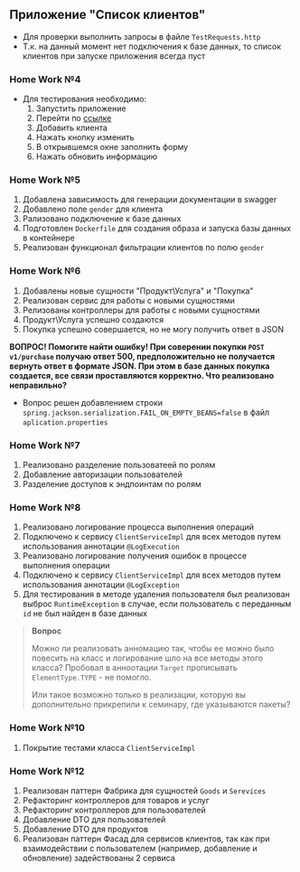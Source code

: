 ## Приложение "Список клиентов"
- Для проверки выполнить запросы в файле `TestRequests.http`
- Т.к. на данный момент нет подключения к базе данных, то список клиентов при запуске приложения всегда пуст

### Home Work №4
- Для тестирования необходимо:
  1. Запустить приложение
  2. Перейти по [ссылке](localhost:8080/clients)
  3. Добавить клиента
  4. Нажать кнопку изменить
  5. В открывшемся окне заполнить форму
  6. Нажать обновить информацию

### Home Work №5
1. Добавлена зависимость для генерации документации в swagger
2. Добавлено поле `gender` для клиента
3. Рализовано подключение к базе данных
4. Подготовлен `Dockerfile` для создания образа и запуска базы данных в контейнере
5. Реализован функционал фильтрации клиентов по полю `gender`

### Home Work №6
1. Добавлены новые сущности "Продукт\Услуга" и "Покупка"
2. Реализован сервис для работы с новыми сущностями
3. Релизованы контроллеры для работы с новыми сущностями
4. Продукт\Услуга успешно создаются
5. Покупка успешно совершается, но не могу получить ответ в JSON

**ВОПРОС! Помогите найти ошибку! При соверении покупки `POST v1/purchase` получаю ответ 500, 
предположительно не получается вернуть ответ в формате JSON. При этом в базе данных покупка создается, 
все связи проставляются корректно. Что реализовано неправильно?**

- Вопрос решен добавлением строки `spring.jackson.serialization.FAIL_ON_EMPTY_BEANS=false` в файл `aplication.properties`

### Home Work №7
1. Реализовано разделение пользоватеей по ролям
2. Добавление авторизации пользователей
3. Разделение доступов к эндпоинтам по ролям

### Home Work №8
1. Реализовано логирование процесса выполнения операций
2. Подключено к сервису `ClientServiceImpl` для всех методов путем использования аннотации `@LogExecution`
3. Реализовано логирование получения ошибок в процессе выполнения операции
4. Подключено к сервису `ClientServiceImpl` для всех методов путем использования аннотации `@LogException`
5. Для тестирования в методе удаления пользователя был реализован выброс `RuntimeException` в случае, если пользователь с переданным `id` не был найден в базе данных

>**Вопрос** 
> 
>Можно ли реализовать анномацию так, чтобы ее можно было повесить на класс и логирование шло на все методы этого класса? Пробовал в анноотации `Target` прописывать `ElementType.TYPE` - не помогло. 
> 
>Или такое возможно только в реализации, которую вы дополнительно прикрепили к семинару, где указываются пакеты? 


### Home Work №10
1. Покрытие тестами класса `ClientServiceImpl`

### Home Work №12
1. Реализован паттерн Фабрика для сущностей `Goods` и `Serevices`
2. Рефакторинг контроллеров для товаров и услуг
3. Рефакторинг контроллеров для пользователей
4. Добавление DTO для пользователей
5. Добавление DTO для продуктов
6. Реализован паттерн Фасад для сервисов клиентов, так как при взаимодействии с пользователем (например, добавление и обновление) задействованы 2 сервиса